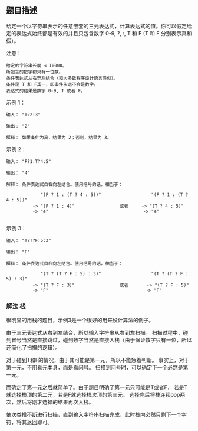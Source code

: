 ## 题目描述
给定一个以字符串表示的任意嵌套的三元表达式，计算表达式的值。你可以假定给定的表达式始终都是有效的并且只包含数字 0-9, ?, :, T 和 F (T 和 F 分别表示真和假）。

注意：
```
给定的字符串长度 ≤ 10000。
所包含的数字都只有一位数。
条件表达式从右至左结合（和大多数程序设计语言类似）。
条件是 T 和 F其一，即条件永远不会是数字。
表达式的结果是数字 0-9, T 或者 F。
```

示例 1：
```
输入： "T?2:3"

输出： "2"

解释： 如果条件为真，结果为 2；否则，结果为 3。
```

示例 2：
```
输入： "F?1:T?4:5"

输出： "4"

解释： 条件表达式自右向左结合。使用括号的话，相当于：

             "(F ? 1 : (T ? 4 : 5))"                   "(F ? 1 : (T ? 4 : 5))"
          -> "(F ? 1 : 4)"                 或者     -> "(T ? 4 : 5)"
          -> "4"                                    -> "4"
 
```
示例 3：
```
输入： "T?T?F:5:3"

输出： "F"

解释： 条件表达式自右向左结合。使用括号的话，相当于：

             "(T ? (T ? F : 5) : 3)"                   "(T ? (T ? F : 5) : 3)"
          -> "(T ? F : 3)"                 或者       -> "(T ? F : 5)"
          -> "F"                                     -> "F"
```

### 解法 栈
很明显的用栈的题目，示例3是一个很好的用来设计算法的例子。

由于三元表达式从右到左结合，所以输入字符串从右到左扫描。
扫描过程中，碰到冒号当然是直接跳过，碰到数字当然是直接入栈（由于保证数字只有一位，所以还简化了扫描的逻辑）。

对于碰到T和F的情况，由于其可能是第一元，所以不能急着判断。
事实上，对于第一元，不用看元本身，而是看问号。
扫描到问号时，可以确定下一个必然是第一元。

而确定了第一元之后就简单了。由于题目明确了第一元只可能是T或者F，
若是T就选择栈顶的第二元，若是F就选择栈次顶的第三元。
选择完后将栈连续pop两次，然后将刚才选择的结果再次入栈。

依次类推不断进行扫描，直到输入字符串扫描完成，此时栈内必然只剩下一个字符，将其返回即可。